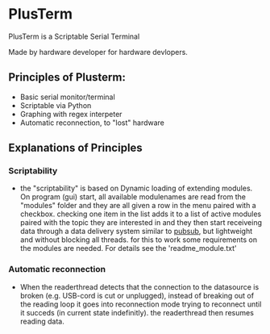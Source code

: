 # PlusTerm

PlusTerm is a Scriptable Serial Terminal

Made by hardware developer for hardware devlopers.

## Principles of Plusterm:
* Basic serial monitor/terminal  
* Scriptable via Python
* Graphing with regex interpeter
* Automatic reconnection, to "lost" hardware

## Explanations of Principles

### Scriptability
* the "scriptability" is based on Dynamic loading of extending modules. On program (gui) start, all available modulenames are read from the "modules" folder and they are all given a row in the menu paired with a checkbox. checking one item in the list adds it to a list of active modules paired with the topic they are interested in and they then start receiveing data through a data delivery system similar to [pubsub](https://pypi.python.org/pypi/PyPubSub/3.3.0), but lightweight and without blocking all threads. for this to work some requirements on the modules are needed. For details see the 'readme_module.txt'

### Automatic reconnection
* When the readerthread detects that the connection to the datasource is broken (e.g. USB-cord is cut or unplugged), instead of breaking out of the reading loop it goes into reconnection mode trying to reconnect until it succeds (in current state indefinitly). the readerthread then resumes reading data.

